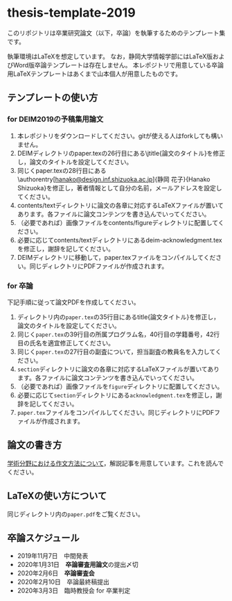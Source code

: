 # thesis-template-2019
このリポジトリは卒業研究論文（以下，卒論）を執筆するためのテンプレート集です。

執筆環境はLaTeXを想定しています。
なお，静岡大学情報学部にはLaTeX版およびWord版卒論テンプレートは存在しません。
本レポジトリで用意している卒論用LaTeXテンプレートはあくまで山本個人が用意したものです。


## テンプレートの使い方
### for DEIM2019の予稿集用論文
1. 本レポジトリをダウンロードしてください。gitが使える人はforkしても構いません。
2. DEIMディレクトリのpaper.texの26行目にある\jtitle{論文のタイトル}を修正し，論文のタイトルを設定してください。
3. 同じくpaper.texの28行目にある\authorentry[hanako@design.inf.shizuoka.ac.jp]{静岡 花子}{Hanako Shizuoka}を修正し，著者情報として自分の名前，メールアドレスを設定してください。
4. contents/textディレクトリに論文の各章に対応するLaTeXファイルが置いてあります。各ファイルに論文コンテンツを書き込んでいってください。
5. （必要であれば）画像ファイルをcontents/figureディレクトリに配置してください。
6. 必要に応じてcontents/textディレクトリにあるdeim-acknowledgment.texを修正し，謝辞を記してください。
7. DEIMディレクトリに移動して，paper.texファイルをコンパイルしてください。同じディレクトリにPDFファイルが作成されます。

### for 卒論
下記手順に従って論文PDFを作成してください。

1. ディレクトリ内の``paper.tex``の35行目にあるtitle{論文タイトル}を修正し，論文のタイトルを設定してください。
2. 同じく``paper.tex``の39行目の所属プログラム名，40行目の学籍番号，42行目の氏名を適宜修正してください。
3. 同じく``paper.tex``の27行目の副査について，担当副査の教員名を入力してください。
4. ``section``ディレクトリに論文の各章に対応するLaTeXファイルが置いてあります。各ファイルに論文コンテンツを書き込んでいってください。
5. （必要であれば）画像ファイルを``figure``ディレクトリに配置してください。
6. 必要に応じて``section``ディレクトリにある``acknowledgment.tex``を修正し，謝辞を記してください。
7. ``paper.tex``ファイルをコンパイルしてください。同じディレクトリにPDFファイルが作成されます。


## 論文の書き方
[学術分野における作文方法について](https://github.com/ymmt3-lab/lab-management/blob/master/how-to-write-a-paper.md)，解説記事を用意しています。これを読んでください。


## LaTeXの使い方について
同じディレクトリ内の``paper.pdf``をご覧ください。


## 卒論スケジュール
* 2019年11月7日　中間発表
* 2020年1月31日　**卒論審査用論文**の提出〆切
* 2020年2月6日　**卒論審査会**
* 2020年2月10日　卒論最終稿提出
* 2020年3月3日　臨時教授会 for 卒業判定
